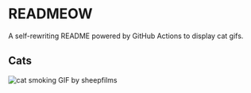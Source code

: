 # READMEOW

A self-rewriting README powered by GitHub Actions to display cat gifs.

## Cats

![cat smoking GIF by sheepfilms](https://media0.giphy.com/media/l0ExdMHUDKteztyfe/200.gif?cid=9acd02daljinwce6t0n0dh8fv5ld0jidsx8nt4c7p2zp7s57&ep=v1_gifs_search&rid=200.gif&ct=g)
